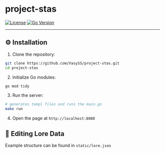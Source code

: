 # project-stas

[![License](https://img.shields.io/github/license/vasyss/project-stas)](LICENSE)
[![Go Version](https://img.shields.io/github/go-mod/go-version/vasyss/project-stas)](go.mod)

---

## ⚙️ Installation

1. Clone the repository:

```bash
git clone https://github.com/VasySS/project-stas.git
cd project-stas
```

2. Initialize Go modules:

```bash
go mod tidy
```

3. Run the server:

```bash
# generates templ files and runs the main.go
make run
```

4. Open the page at `http://localhost:8080`

## 📝 Editing Lore Data

Example structure can be found in `static/lore.json`
